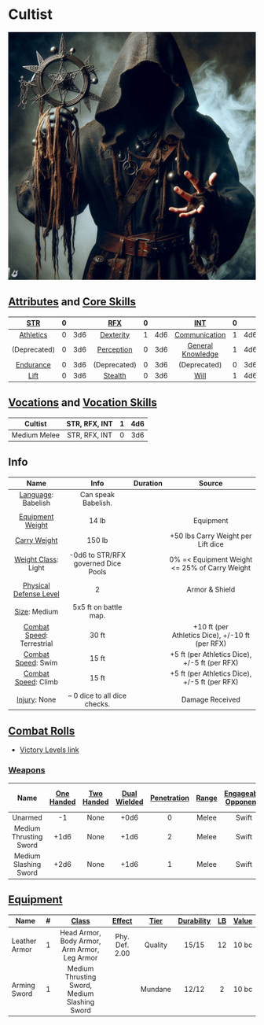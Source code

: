 # Cultist

![img](./Cultist.jpg)

## [Attributes](./../../../../../CoreRules/GeneralRules/Attributes.md) and [Core Skills](./../../../../../CoreRules/GeneralRules/CoreSkills.md)

|  [STR](./../../../../../CoreRules/GeneralRules/Attributes.md#strength-str)  | 0 |    |    [RFX](./../../../../../CoreRules/GeneralRules/Attributes.md#reflex-rfx)    | 0 |    |        [INT](./../../../../../CoreRules/GeneralRules/Attributes.md#intelligence-int)        | 0 |    |
| :-----------------------------------------------------------------------: | :-: | :-: | :-------------------------------------------------------------------------: | :-: | :-: | :---------------------------------------------------------------------------------------: | :-: | :-: |
| [Athletics](./../../../../../CoreRules/GeneralRules/CoreSkills.md#athletics) | 0 | 3d6 |  [Dexterity](./../../../../../CoreRules/GeneralRules/CoreSkills.md#dexterity)  | 1 | 4d6 |     [Communication](./../../../../../CoreRules/GeneralRules/CoreSkills.md#communication)     | 1 | 4d6 |
|                               (Deprecated)                               | 0 | 3d6 | [Perception](./../../../../../CoreRules/GeneralRules/CoreSkills.md#perception) | 0 | 3d6 | [General Knowledge](./../../../../../CoreRules/GeneralRules/CoreSkills.md#general-knowledge) | 1 | 4d6 |
| [Endurance](./../../../../../CoreRules/GeneralRules/CoreSkills.md#endurance) | 0 | 3d6 |                                (Deprecated)                                | 0 | 3d6 |                                       (Deprecated)                                       | 0 | 3d6 |
|      [Lift](./../../../../../CoreRules/GeneralRules/CoreSkills.md#lift)      | 0 | 3d6 |    [Stealth](./../../../../../CoreRules/GeneralRules/CoreSkills.md#stealth)    | 0 | 3d6 |              [Will](./../../../../../CoreRules/GeneralRules/CoreSkills.md#will)              | 1 | 4d6 |

## [Vocations](./../../../../../CoreRules/GeneralRules/Vocations.md) and [Vocation Skills](./../../../../../CoreRules/GeneralRules/Vocations.md#vocation-skills)

|   Cultist   | STR, RFX, INT | 1 | 4d6 |
| :----------: | :-----------: | :-: | :-: |
| Medium Melee | STR, RFX, INT | 0 | 3d6 |

## Info

|                                                  Name                                                  |                Info                | Duration |                      Source                      |
| :-----------------------------------------------------------------------------------------------------: | :---------------------------------: | :------: | :----------------------------------------------: |
|                          [Language](./../../../Languages/Languages.md): Babelish                          |         Can speak Babelish.         |          |                                                  |
|                                                                                                        |                                    |          |                                                  |
|           [Equipment Weight](./../../../../../CoreRules/AdvancedRules/CarryWeight.md#equipment)           |               14 lb               |          |                    Equipment                    |
|            [Carry Weight](./../../../../../CoreRules/AdvancedRules/CarryWeight.md#carry-weight)            |               150 lb               |          |        +50 lbs Carry Weight per Lift dice        |
|       [Weight Class](./../../../../../CoreRules/AdvancedRules/CarryWeight.md#weight-classes): Light       | -0d6 to STR/RFX governed Dice Pools |          |  0% =< Equipment Weight <= 25% of Carry Weight  |
|                                                                                                        |                                    |          |                                                  |
| [Physical Defense Level](./../../../../../CoreRules/CombatRules/DefenseAndPenetration.md#physical-defense) |                  2                  |          |                  Armor & Shield                  |
|                                                                                                        |                                    |          |                                                  |
|                  [Size](./../../../../../CoreRules/CombatRules/BattleMap.md#size): Medium                  |        5x5 ft on battle map.        |          |                                                  |
|      [Combat Speed](./../../../../../CoreRules/CombatRules/CombatSpeed.md#combat-speeds): Terrestrial      |                30 ft                |          | +10 ft (per Athletics Dice), +/-10 ft (per RFX) |
|         [Combat Speed](./../../../../../CoreRules/CombatRules/CombatSpeed.md#combat-speeds): Swim         |                15 ft                |          |  +5 ft (per Athletics Dice), +/-5 ft (per RFX)  |
|         [Combat Speed](./../../../../../CoreRules/CombatRules/CombatSpeed.md#combat-speeds): Climb         |                15 ft                |          |  +5 ft (per Athletics Dice), +/-5 ft (per RFX)  |
|                                                                                                        |                                    |          |                                                  |
|                      [Injury](./../../../../../CoreRules/CombatRules/Injury.md): None                      |    – 0 dice to all dice checks.    |          |                 Damage Received                 |

## [Combat Rolls](./../../../../../CoreRules/CombatRules/CombatRolls.md)

- [Victory Levels link](./../../../../../CoreRules/CombatRules/VictoryLevels.md)

### [Weapons](./../../../../../CoreRules/CombatRules/Weapons.md)

|          Name          | [One<br />Handed](./../../../../../CoreRules/CombatRules/Weapons.md#one-handed) | [Two<br />Handed](./../../../../../CoreRules/CombatRules/Weapons.md#two-handed) | [Dual<br />Wielded](./../../../../../CoreRules/CombatRules/Weapons.md#dual-wielded) | [Penetration](./../../../../../CoreRules/CombatRules/DefenseAndPenetration.md#penetration) | [Range](./../../../../../CoreRules/CombatRules/Range.md) | [Engageable<br />Opponents](./../../../../../CoreRules/CombatRules/EngageableOpponents.md) | [Area Of<br />Effect](./../../../../../CoreRules/CombatRules/AreaOfEffect.md) | [Ammo<br />Type](./../../../../../CoreRules/CombatRules/Ammunitions.md#ammo-type) | [Ammo<br />Per Use](./../../../../../CoreRules/CombatRules/Weapons.md#ammo-per-shot) | [Damage<br />Types](./../../../../../CoreRules/CombatRules/DamageTypes.md) |
| :--------------------: | :--------------------------------------------------------------------------------: | :--------------------------------------------------------------------------------: | :------------------------------------------------------------------------------------: | :-------------------------------------------------------------------------------------: | :---------------------------------------------------: | :-------------------------------------------------------------------------------------: | :------------------------------------------------------------------------: | :-------------------------------------------------------------------------------------------: | :----------------------------------------------------------------------------------------------: | :---------------------------------------------------------------------: |
|        Unarmed        |                                         -1                                         |                                        None                                        |                                          +0d6                                          |                                            0                                            |                         Melee                         |                                          Swift                                          |                                                                            |                                             None                                             |                                                                                                  |                                Bludgeon                                |
| Medium Thrusting Sword |                                        +1d6                                        |                                        None                                        |                                          +1d6                                          |                                            2                                            |                         Melee                         |                                          Swift                                          |                                                                            |                                             None                                             |                                                                                                  |                                 Pierce                                 |
| Medium Slashing Sword |                                        +2d6                                        |                                        None                                        |                                          +1d6                                          |                                            1                                            |                         Melee                         |                                          Swift                                          |                                                                            |                                             None                                             |                                                                                                  |                                  Slash                                  |

## [Equipment](./../../../../../CoreRules/AdvancedRules/CarryWeight.md#equipment)

| Name          | # | [Class](./../../../../../CoreRules/AdvancedRules/ItemClass.md) | [Effect](./../../../../../CoreRules/AdvancedRules/EffectsOverview.md) | [Tier](./../../../../../CoreRules/AdvancedRules/ItemTier.md) | [Durability](./../../../../../CoreRules/AdvancedRules/ItemDurability.md) | [LB](./../../../../../CoreRules/AdvancedRules/CarryWeight.md) | [Value](./../../../Items/ItemShop.md#currency) |
| ------------- | :-: | :---------------------------------------------------------: | :------------------------------------------------------------: | :-------------------------------------------------------: | :-------------------------------------------------------------------: | :--------------------------------------------------------: | :-----------------------------------------: |
| Leather Armor | 1 |        Head Armor, Body Armor, Arm Armor, Leg Armor        |                         Phy. Def. 2.00                         |                          Quality                          |                                 15/15                                 |                             12                             |                    10 bc                    |
| Arming Sword  | 1 |        Medium Thrusting Sword, Medium Slashing Sword        |                                                                |                         Mundane                         |                                 12/12                                 |                             2                             |                    10 bc                    |
